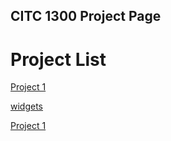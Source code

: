## CITC 1300 Project Page

<h1>Project List </h1>

<a href="project1/index.html" target="_blank">Project 1</a>

<a href="widgets/index.html" target="_blank">widgets</a>

<a href="project2/index.html" target="_blank">Project 1</a>